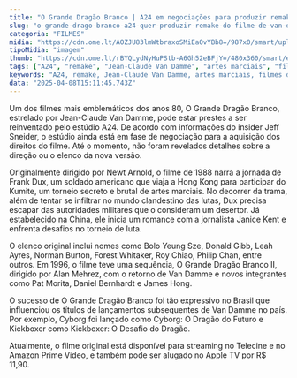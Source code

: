 ```yaml
---
title: "O Grande Dragão Branco | A24 em negociações para produzir remake do clássico de Van Damme"
slug: "o-grande-drago-branco-a24-quer-produzir-remake-do-filme-de-van-damme"
categoria: "FILMES"
midia: "https://cdn.ome.lt/AOZJU83lmWtbraxoSMiEaOvYBb8=/987x0/smart/uploads/conteudo/fotos/OMELETE_CAPA_-_2025-04-08T113940.997.png"
tipoMidia: "imagem"
thumb: "https://cdn.ome.lt/rBYQLydNyHuPStb-A6Gh52eBFjY=/480x360/smart/extras/conteudos/omelete_THUMB_-_2025-04-08T113900.812.png"
tags: ["A24", "remake", "Jean-Claude Van Damme", "artes marciais", "filmes dos anos 80", "Kumite", "cinema de ação", "streaming"]
keywords: "A24, remake, Jean-Claude Van Damme, artes marciais, filmes dos anos 80, Kumite, cinema de ação, streaming"
data: "2025-04-08T15:11:45.743Z"
---
```


Um dos filmes mais emblemáticos dos anos 80, O Grande Dragão Branco, estrelado por Jean-Claude Van Damme, pode estar prestes a ser reinventado pelo estúdio A24. De acordo com informações do insider Jeff Sneider, o estúdio ainda está em fase de negociação para a aquisição dos direitos do filme. Até o momento, não foram revelados detalhes sobre a direção ou o elenco da nova versão.

Originalmente dirigido por Newt Arnold, o filme de 1988 narra a jornada de Frank Dux, um soldado americano que viaja a Hong Kong para participar do Kumite, um torneio secreto e brutal de artes marciais. No decorrer da trama, além de tentar se infiltrar no mundo clandestino das lutas, Dux precisa escapar das autoridades militares que o consideram um desertor. Já estabelecido na China, ele inicia um romance com a jornalista Janice Kent e enfrenta desafios no torneio de luta.

O elenco original inclui nomes como Bolo Yeung Sze, Donald Gibb, Leah Ayres, Norman Burton, Forest Whitaker, Roy Chiao, Philip Chan, entre outros. Em 1996, o filme teve uma sequência, O Grande Dragão Branco II, dirigido por Alan Mehrez, com o retorno de Van Damme e novos integrantes como Pat Morita, Daniel Bernhardt e James Hong.

O sucesso de O Grande Dragão Branco foi tão expressivo no Brasil que influenciou os títulos de lançamentos subsequentes de Van Damme no país. Por exemplo, Cyborg foi lançado como Cyborg: O Dragão do Futuro e Kickboxer como Kickboxer: O Desafio do Dragão.

Atualmente, o filme original está disponível para streaming no Telecine e no Amazon Prime Video, e também pode ser alugado no Apple TV por R$ 11,90.